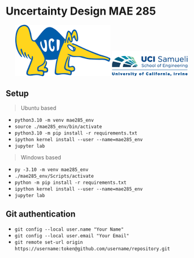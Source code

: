 # Uncertainty Design MAE 285

<p align="center">
  <img src="./assets/peteranteater.png" width="250" title="Peter the Anteater">
  <img src="./assets/ucisamueli.png" width="200" alt="UCI">
</p>

## Setup

> Ubuntu based

- `python3.10 -m venv mae285_env`
- `source ./mae285_env/bin/activate`
- `python3.10 -m pip install -r requirements.txt`
- `ipython kernel install --user --name=mae285_env`
- `jupyter lab`

> Windows based

- `py -3.10 -m venv mae285_env`
- `./mae285_env/Scripts/activate`
- `python -m pip install -r requirements.txt`
- `ipython kernel install --user --name=mae285_env`
- `jupyter lab`

## Git authentication

- `git config --local user.name "Your Name"`
- `git config --local user.email "Your Email"`
- `git remote set-url origin https://username:token@github.com/username/repository.git`